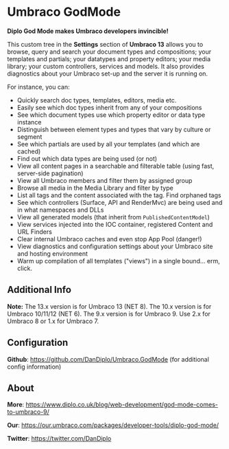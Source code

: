 # Umbraco GodMode
**Diplo God Mode makes Umbraco developers invincible!**

This custom tree in the **Settings** section of **Umbraco 13** allows you to browse, query and search your document types and compositions; your templates and partials; your datatypes and property editors; your media library; your custom controllers, services and models. It also provides diagnostics about your Umbraco set-up and the server it is running on.

For instance, you can:

* Quickly search doc types, templates, editors, media etc.
* Easily see which doc types inherit from any of your compositions
* See which document types use which property editor or data type instance
* Distinguish between element types and types that vary by culture or segment
* See which partials are used by all your templates (and which are cached)
* Find out which data types are being used (or not)
* View all content pages in a searchable and filterable table (using fast, server-side pagination)
* View all Umbraco members and filter them by assigned group
* Browse all media in the Media Library and filter by type
* List all tags and the content associated with the tag. Find orphaned tags
* See which controllers (Surface, API and RenderMvc) are being used and in what namespaces and DLLs
* View all generated models (that inherit from `PublishedContentModel`)
* View services injected into the IOC container, registered Content and URL Finders
* Clear internal Umbraco caches and even stop App Pool (danger!)
* View diagnostics and configuration settings about your Umbraco site and hosting environment
* Warm up compilation of all templates ("views") in a single bound... erm, click.

## Additional Info

**Note:** The 13.x version is for Umbraco 13 (NET 8). The 10.x version is for Umbraco 10/11/12 (NET 6). The 9.x version is for Umbraco 9. Use 2.x for Umbraco 8 or 1.x for Umbraco 7.

## Configuration

**Github**: https://github.com/DanDiplo/Umbraco.GodMode (for additional config information)

## About

**More**: https://www.diplo.co.uk/blog/web-development/god-mode-comes-to-umbraco-9/

**Our**: https://our.umbraco.com/packages/developer-tools/diplo-god-mode/

**Twitter**: https://twitter.com/DanDiplo